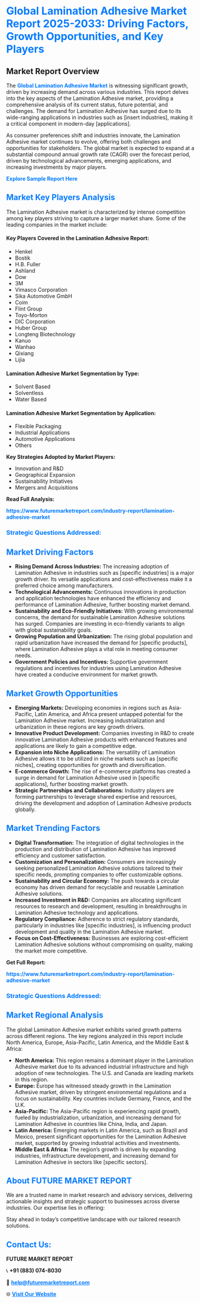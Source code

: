 <h1 style="color: #007BFF;">Global Lamination Adhesive Market Report 2025-2033: Driving Factors, Growth Opportunities, and Key Players</h1>

<section id="overview">
<h2>Market Report Overview</h2>
<p>The <a href="https://www.futuremarketreport.com/industry-report/lamination-adhesive-market" style="color: #007BFF; text-decoration: none;"><strong>Global Lamination Adhesive Market</strong></a> is witnessing significant growth, driven by increasing demand across various industries. This report delves into the key aspects of the Lamination Adhesive market, providing a comprehensive analysis of its current status, future potential, and challenges. The demand for Lamination Adhesive has surged due to its wide-ranging applications in industries such as [insert industries], making it a critical component in modern-day [applications].</p>
<p>As consumer preferences shift and industries innovate, the Lamination Adhesive market continues to evolve, offering both challenges and opportunities for stakeholders. The global market is expected to expand at a substantial compound annual growth rate (CAGR) over the forecast period, driven by technological advancements, emerging applications, and increasing investments by major players.</p>
</section>

<section id="overview">
<p><a href="https://www.futuremarketreport.com/request-sample/reportId=41899" style="color: #007BFF; text-decoration: none;"><strong>Explore Sample Report Here</strong></a></p>
</section>

<section id="key-players">
<h2 style="color: #007BFF;">Market Key Players Analysis</h2>
<p>The Lamination Adhesive market is characterized by intense competition among key players striving to capture a larger market share. Some of the leading companies in the market include:</p>
<h4>Key Players Covered in the Lamination Adhesive Report:</h4>
<ul><li>Henkel</li><li>Bostik</li><li>H.B. Fuller</li><li>Ashland</li><li>Dow</li><li>3M</li><li>Vimasco Corporation</li><li>Sika Automotive GmbH</li><li>Coim</li><li>Flint Group</li><li>Toyo-Morton</li><li>DIC Corporation</li><li>Huber Group</li><li>Longteng Biotechnology</li><li>Kanuo</li><li>Wanhao</li><li>Qixiang</li><li>Lijia</li></ul>
<h4>Lamination Adhesive Market Segmentation by Type:</h4>
<ul><li>Solvent Based</li><li>Solventless</li><li>Water Based</li></ul>

<h4>Lamination Adhesive Market Segmentation by Application:</h4>
<ul><li>Flexible Packaging</li><li>Industrial Applications</li><li>Automotive Applications</li><li>Others</li></ul>
<p><strong>Key Strategies Adopted by Market Players:</strong></p>
<ul>
<li>Innovation and R&D</li>
<li>Geographical Expansion</li>
<li>Sustainability Initiatives</li>
<li>Mergers and Acquisitions</li>
</ul>
</section>

<section>
<p><strong>Read Full Analysis: </strong></p><a href="https://www.futuremarketreport.com/industry-report/lamination-adhesive-market" style="color: #007BFF; text-decoration: none;"><strong>https://www.futuremarketreport.com/industry-report/lamination-adhesive-market</strong></a>
<h3 style="color: #007BFF;">Strategic Questions Addressed:</h3>
</section>

<section id="driving-factors">
<h2 style="color: #007BFF;">Market Driving Factors</h2>
<ul>
<li><strong>Rising Demand Across Industries:</strong> The increasing adoption of Lamination Adhesive in industries such as [specific industries] is a major growth driver. Its versatile applications and cost-effectiveness make it a preferred choice among manufacturers.</li>
<li><strong>Technological Advancements:</strong> Continuous innovations in production and application technologies have enhanced the efficiency and performance of Lamination Adhesive, further boosting market demand.</li>
<li><strong>Sustainability and Eco-Friendly Initiatives:</strong> With growing environmental concerns, the demand for sustainable Lamination Adhesive solutions has surged. Companies are investing in eco-friendly variants to align with global sustainability goals.</li>
<li><strong>Growing Population and Urbanization:</strong> The rising global population and rapid urbanization have increased the demand for [specific products], where Lamination Adhesive plays a vital role in meeting consumer needs.</li>
<li><strong>Government Policies and Incentives:</strong> Supportive government regulations and incentives for industries using Lamination Adhesive have created a conducive environment for market growth.</li>
</ul>
</section>

<section id="growth-opportunities">
<h2 style="color: #007BFF;">Market Growth Opportunities</h2>
<ul>
<li><strong>Emerging Markets:</strong> Developing economies in regions such as Asia-Pacific, Latin America, and Africa present untapped potential for the Lamination Adhesive market. Increasing industrialization and urbanization in these regions are key growth drivers.</li>
<li><strong>Innovative Product Development:</strong> Companies investing in R&D to create innovative Lamination Adhesive products with enhanced features and applications are likely to gain a competitive edge.</li>
<li><strong>Expansion into Niche Applications:</strong> The versatility of Lamination Adhesive allows it to be utilized in niche markets such as [specific niches], creating opportunities for growth and diversification.</li>
<li><strong>E-commerce Growth:</strong> The rise of e-commerce platforms has created a surge in demand for Lamination Adhesive used in [specific applications], further boosting market growth.</li>
<li><strong>Strategic Partnerships and Collaborations:</strong> Industry players are forming partnerships to leverage shared expertise and resources, driving the development and adoption of Lamination Adhesive products globally.</li>
</ul>
</section>

<section id="trending-factors">
<h2 style="color: #007BFF;">Market Trending Factors</h2>
<ul>
<li><strong>Digital Transformation:</strong> The integration of digital technologies in the production and distribution of Lamination Adhesive has improved efficiency and customer satisfaction.</li>
<li><strong>Customization and Personalization:</strong> Consumers are increasingly seeking personalized Lamination Adhesive solutions tailored to their specific needs, prompting companies to offer customizable options.</li>
<li><strong>Sustainability and Circular Economy:</strong> The push towards a circular economy has driven demand for recyclable and reusable Lamination Adhesive solutions.</li>
<li><strong>Increased Investment in R&D:</strong> Companies are allocating significant resources to research and development, resulting in breakthroughs in Lamination Adhesive technology and applications.</li>
<li><strong>Regulatory Compliance:</strong> Adherence to strict regulatory standards, particularly in industries like [specific industries], is influencing product development and quality in the Lamination Adhesive market.</li>
<li><strong>Focus on Cost-Effectiveness:</strong> Businesses are exploring cost-efficient Lamination Adhesive solutions without compromising on quality, making the market more competitive.</li>
</ul>
</section>

<section>
<p><strong>Get Full Report: </strong></p><a href="https://www.futuremarketreport.com/industry-report/lamination-adhesive-market" style="color: #007BFF; text-decoration: none;"><strong>https://www.futuremarketreport.com/industry-report/lamination-adhesive-market</strong></a>
<h3 style="color: #007BFF;">Strategic Questions Addressed:</h3>
</section>


<section id="regional-analysis">
<h2 style="color: #007BFF;">Market Regional Analysis</h2>
<p>The global Lamination Adhesive market exhibits varied growth patterns across different regions. The key regions analyzed in this report include North America, Europe, Asia-Pacific, Latin America, and the Middle East & Africa:</p>
<ul>
<li><strong>North America:</strong> This region remains a dominant player in the Lamination Adhesive market due to its advanced industrial infrastructure and high adoption of new technologies. The U.S. and Canada are leading markets in this region.</li>
<li><strong>Europe:</strong> Europe has witnessed steady growth in the Lamination Adhesive market, driven by stringent environmental regulations and a focus on sustainability. Key countries include Germany, France, and the U.K.</li>
<li><strong>Asia-Pacific:</strong> The Asia-Pacific region is experiencing rapid growth, fueled by industrialization, urbanization, and increasing demand for Lamination Adhesive in countries like China, India, and Japan.</li>
<li><strong>Latin America:</strong> Emerging markets in Latin America, such as Brazil and Mexico, present significant opportunities for the Lamination Adhesive market, supported by growing industrial activities and investments.</li>
<li><strong>Middle East & Africa:</strong> The region’s growth is driven by expanding industries, infrastructure development, and increasing demand for Lamination Adhesive in sectors like [specific sectors].</li>
</ul>
</section>

<footer>
<h2 style="color: #007BFF;">About FUTURE MARKET REPORT</h2>
<p>We are a trusted name in market research and advisory services, delivering actionable insights and strategic support to businesses across diverse industries. Our expertise lies in offering:</p>

<p>Stay ahead in today’s competitive landscape with our tailored research solutions.</p>

<h2 style="color: #007BFF;">Contact Us:</h2>
<p><strong>FUTURE MARKET REPORT</strong></p>
<p>📞 <strong>+91 (883) 074-8030</strong></p>
<p>📧 <strong><a href="mailto:help@futuremarketreport.com" style="color: #007BFF;">help@futuremarketreport.com</a></strong></p>
<p>🌐 <strong><a href="https://www.futuremarketreport.com/" style="color: #007BFF;">Visit Our Website</a></strong></p>
</footer>